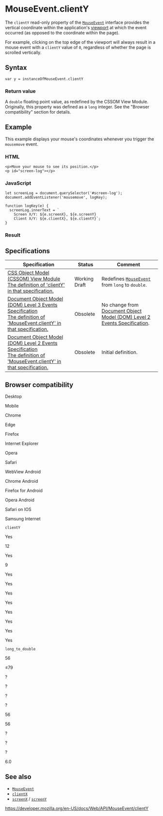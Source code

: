 # MouseEvent.clientY

The `clientY` read-only property of the [`MouseEvent`](../mouseevent) interface provides the vertical coordinate within the application's [viewport](https://developer.mozilla.org/en-US/docs/Glossary/Viewport) at which the event occurred (as opposed to the coordinate within the page).

For example, clicking on the top edge of the viewport will always result in a mouse event with a `clientY` value of `0`, regardless of whether the page is scrolled vertically.

## Syntax

    var y = instanceOfMouseEvent.clientY

### Return value

A `double` floating point value, as redefined by the CSSOM View Module. Originally, this property was defined as a `long` integer. See the "Browser compatibility" section for details.

## Example

This example displays your mouse's coordinates whenever you trigger the `mousemove` event.

### HTML

    <p>Move your mouse to see its position.</p>
    <p id="screen-log"></p>

### JavaScript

    let screenLog = document.querySelector('#screen-log');
    document.addEventListener('mousemove', logKey);

    function logKey(e) {
      screenLog.innerText = `
        Screen X/Y: ${e.screenX}, ${e.screenY}
        Client X/Y: ${e.clientX}, ${e.clientY}`;
    }

### Result

## Specifications

<table><thead><tr class="header"><th>Specification</th><th>Status</th><th>Comment</th></tr></thead><tbody><tr class="odd"><td><a href="https://drafts.csswg.org/cssom-view/#dom-mouseevent-clienty">CSS Object Model (CSSOM) View Module<br />
<span class="small">The definition of 'clientY' in that specification.</span></a></td><td><span class="spec-wd">Working Draft</span></td><td>Redefines <a href="../mouseevent"><code>MouseEvent</code></a> from <code>long</code> to <code>double</code>.</td></tr><tr class="even"><td><a href="https://www.w3.org/TR/2014/WD-DOM-Level-3-Events-20140925/#widl-MouseEvent-clientY">Document Object Model (DOM) Level 3 Events Specification<br />
<span class="small">The definition of 'MouseEvent.clientY' in that specification.</span></a></td><td><span class="spec-obsolete">Obsolete</span></td><td>No change from <a href="https://www.w3.org/TR/DOM-Level-2-Events/events.html">Document Object Model (DOM) Level 2 Events Specification</a>.</td></tr><tr class="odd"><td><a href="https://www.w3.org/TR/DOM-Level-2-Events/events.html#Events-MouseEvent">Document Object Model (DOM) Level 2 Events Specification<br />
<span class="small">The definition of 'MouseEvent.clientY' in that specification.</span></a></td><td><span class="spec-obsolete">Obsolete</span></td><td>Initial definition.</td></tr></tbody></table>

## Browser compatibility

Desktop

Mobile

Chrome

Edge

Firefox

Internet Explorer

Opera

Safari

WebView Android

Chrome Android

Firefox for Android

Opera Android

Safari on IOS

Samsung Internet

`clientY`

Yes

12

Yes

9

Yes

Yes

Yes

Yes

Yes

Yes

Yes

Yes

`long_to_double`

56

≤79

?

?

?

?

56

56

?

?

?

6.0

## See also

- [`MouseEvent`](../mouseevent)
- [`clientX`](clientx)
- [`screenX`](screenx) / [`screenY`](screeny)

<a href="https://developer.mozilla.org/en-US/docs/Web/API/MouseEvent/clientY" class="_attribution-link">https://developer.mozilla.org/en-US/docs/Web/API/MouseEvent/clientY</a>
